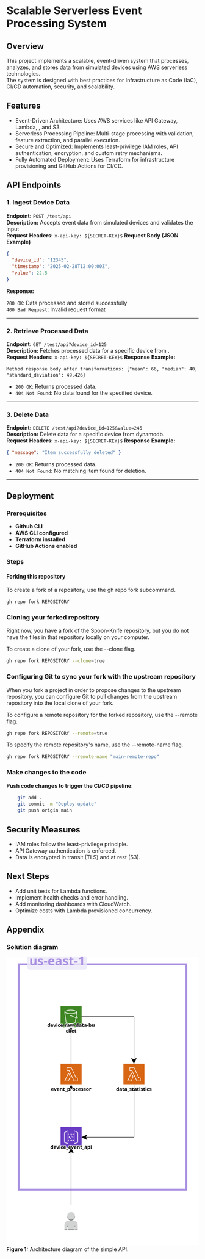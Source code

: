 # Scalable Serverless Event Processing System

## Overview

This project implements a scalable, event-driven system that processes, analyzes, and stores data from simulated devices using AWS serverless technologies.  
The system is designed with best practices for Infrastructure as Code (IaC), CI/CD automation, security, and scalability.

## Features

- Event-Driven Architecture: Uses AWS services like API Gateway, Lambda, , and S3.
- Serverless Processing Pipeline: Multi-stage processing with validation, feature extraction, and parallel execution.
- Secure and Optimized: Implements least-privilege IAM roles, API authentication, encryption, and custom retry mechanisms.
- Fully Automated Deployment: Uses Terraform for infrastructure provisioning and GitHub Actions for CI/CD.

## API Endpoints

### 1. Ingest Device Data

**Endpoint:** `POST /test/api`  
**Description:** Accepts event data from simulated devices and validates the input  
**Request Headers:** `x-api-key: ${SECRET-KEY}$`
**Request Body (JSON Example)**

```json
{
  "device_id": "12345",
  "timestamp": "2025-02-28T12:00:00Z",
  "value": 22.5
}
```

**Response:**

`200 OK`: Data processed and stored successfully  
`400 Bad Request`: Invalid request format

---

### 2. Retrieve Processed Data

**Endpoint:** `GET /test/api?device_id=125`  
**Description:** Fetches processed data for a specific device from .  
**Request Headers:** `x-api-key: ${SECRET-KEY}$`
**Response Example:**

```
Method response body after transformations: {"mean": 66, "median": 40, "standard_deviation": 49.426}
```

- `200 OK`: Returns processed data.
- `404 Not Found`: No data found for the specified device.

---

### 3. Delete Data

**Endpoint:** `DELETE /test/api?device_id=125&value=245`  
**Description:** Delete data for a specific device from dynamodb.  
**Request Headers:** `x-api-key: ${SECRET-KEY}$`
**Response Example:**

```json
{ "message": "Item successfully deleted" }
```

- `200 OK`: Returns processed data.
- `404 Not Found`: No matching item found for deletion.

---

## Deployment

### Prerequisites

- **Github CLI**
- **AWS CLI configured**
- **Terraform installed**
- **GitHub Actions enabled**

### Steps

#### Forking this repository

To create a fork of a repository, use the gh repo fork subcommand.

```sh
gh repo fork REPOSITORY
```

### Cloning your forked repository

Right now, you have a fork of the Spoon-Knife repository, but you do not have the files in that repository locally on your computer.

To create a clone of your fork, use the --clone flag.

```sh
gh repo fork REPOSITORY --clone=true
```

### Configuring Git to sync your fork with the upstream repository

When you fork a project in order to propose changes to the upstream repository, you can configure Git to pull changes from the upstream repository into the local clone of your fork.

To configure a remote repository for the forked repository, use the --remote flag.

```sh
gh repo fork REPOSITORY --remote=true
```

To specify the remote repository's name, use the --remote-name flag.

```sh
gh repo fork REPOSITORY --remote-name "main-remote-repo"
```

### Make changes to the code

**Push code changes to trigger the CI/CD pipeline**:

```sh
    git add .
    git commit -m "Deploy update"
    git push origin main
```

## Security Measures

- IAM roles follow the least-privilege principle.
- API Gateway authentication is enforced.
- Data is encrypted in transit (TLS) and at rest (S3).

## Next Steps

- Add unit tests for Lambda functions.
- Implement health checks and error handling.
- Add monitoring dashboards with CloudWatch.
- Optimize costs with Lambda provisioned concurrency.

## Appendix

### Solution diagram

![simple-api architecture](Images/simple-api.png)
**Figure 1:** Architecture diagram of the simple API.
